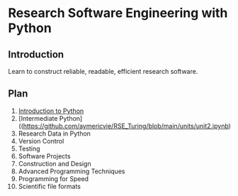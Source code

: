 # Research Software Engineering with Python

## Introduction
Learn to construct reliable, readable, efficient research software.

## Plan
1. [Introduction to Python](https://github.com/aymericvie/RSE_Turing/blob/main/units/unit1.ipynb)
2. [Intermediate Python]((https://github.com/aymericvie/RSE_Turing/blob/main/units/unit2.ipynb)
3. Research Data in Python
4. Version Control
5. Testing
6. Software Projects
7. Construction and Design
8. Advanced Programming Techniques
9. Programming for Speed
10. Scientific file formats
